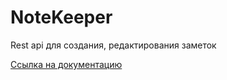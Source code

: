 # NoteKeeper

Rest api для создания, редактирования заметок

[Ссылка на документацию](http://notekeeper.azurewebsites.net)
